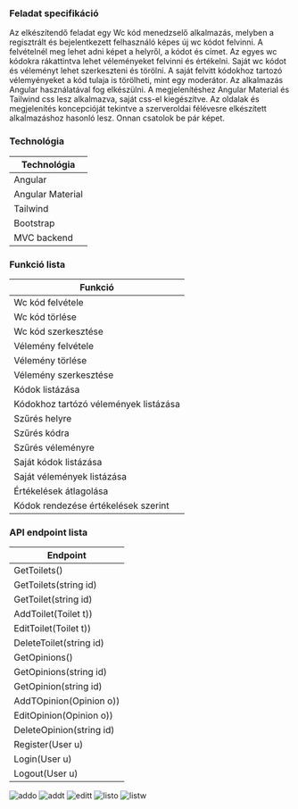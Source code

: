 ### Feladat specifikáció

Az elkészítendő feladat egy Wc kód menedzselő alkalmazás, melyben a regisztrált és bejelentkezett felhasználó képes új wc kódot felvinni. A felvételnél meg lehet adni képet a helyről, a kódot és címet. Az egyes wc kódokra rákattintva lehet véleményeket felvinni és értékelni. Saját wc kódot és véleményt lehet szerkeszteni és törölni. A saját felvitt kódokhoz tartozó vélemyényeket a kód tulaja is törölheti, mint egy moderátor.
Az alkalmazás Angular használatával fog elkészülni. A megjelenítéshez Angular Material és Tailwind css lesz alkalmazva, saját css-el kiegészítve.
Az oldalak és megjelenítés koncepcióját tekintve a szerveroldai félévesre elkészített alkalmazáshoz hasonló lesz. Onnan csatolok be pár képet.

### Technológia
| Technológia |
| - |
| Angular |
| Angular Material |
| Tailwind |
| Bootstrap |
| MVC backend |

### Funkció lista
| Funkció |
| - |
| Wc kód felvétele |
| Wc kód törlése |
| Wc kód szerkesztése |
| Vélemény felvétele |
| Vélemény törlése |
| Vélemény szerkesztése |
| Kódok listázása |
| Kódokhoz tartózó vélemények listázása |
| Szűrés helyre |
| Szűrés kódra |
| Szűrés véleményre |
| Saját kódok listázása |
| Saját vélemények listázása |
| Értékelések átlagolása |
| Kódok rendezése értékelések szerint |

### API endpoint lista
| Endpoint |
| - |
| GetToilets() |
| GetToilets(string id) |
| GetToilet(string id) |
| AddToilet(Toilet t)) |
| EditToilet(Toilet t)) |
| DeleteToilet(string id) |
| GetOpinions() |
| GetOpinions(string id) |
| GetOpinion(string id) |
| AddTOpinion(Opinion o)) |
| EditOpinion(Opinion o)) |
| DeleteOpinion(string id) |
| Register(User u) |
| Login(User u) |
| Logout(User u) |

![addo](https://user-images.githubusercontent.com/80459242/236619158-19bb0e4a-e634-4d75-93f4-d2564e48021f.png)
![addt](https://user-images.githubusercontent.com/80459242/236619160-3df008bf-191a-4848-abb7-31043a1fb566.png)
![editt](https://user-images.githubusercontent.com/80459242/236619161-b670740b-845d-40d1-9186-0e254c4e5653.png)
![listo](https://user-images.githubusercontent.com/80459242/236619162-a1fbb9c0-ba5b-4ee8-8275-9ff27646887c.png)
![listw](https://user-images.githubusercontent.com/80459242/236619164-6c0daf73-b1af-413a-9317-d4c2d75d57d5.png)

